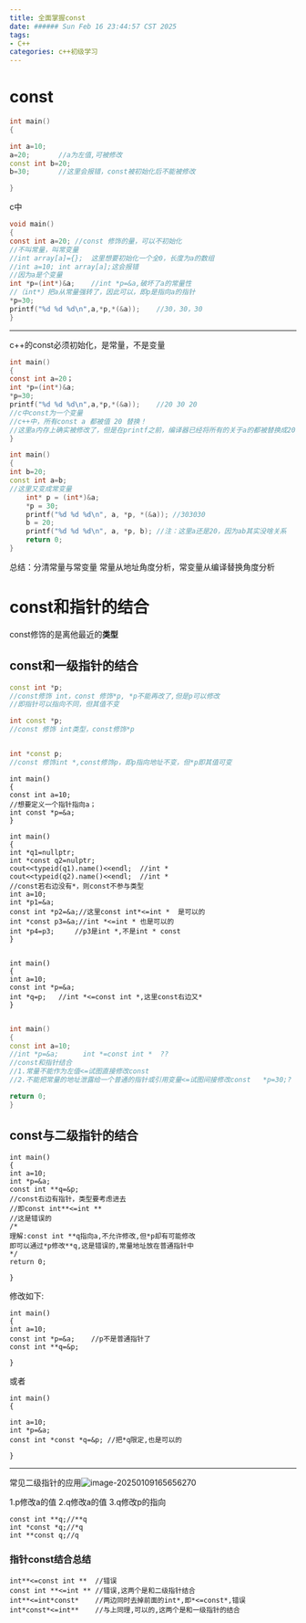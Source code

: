 ```yaml
---
title: 全面掌握const
date: ###### Sun Feb 16 23:44:57 CST 2025
tags: 
- C++
categories: c++初级学习
---
```

# const
``` c++
int main()
{

int a=10;
a=20;		//a为左值,可被修改
const int b=20;
b=30;		//这里会报错，const被初始化后不能被修改

}
```

c中
``` C
void main()
{
const int a=20;	//const 修饰的量，可以不初始化
//不叫常量，叫常变量
//int array[a]={};	这里想要初始化一个全0，长度为a的数组
//int a=10; int array[a];这会报错
//因为a是个变量
int *p=(int*)&a;	//int *p=&a,破坏了a的常量性
//（int*）把a从常量强转了，因此可以，即p是指向a的指针
*p=30;
printf("%d %d %d\n",a,*p,*(&a));	//30，30，30
}
```
-------------
c++的const必须初始化，是常量，不是变量
``` C
int main()
{
const int a=20；
int *p=(int*)&a;
*p=30;
printf("%d %d %d\n",a,*p,*(&a));	//20 30 20
//c中const为一个变量
//c++中，所有const a 都被值 20 替换！
//这里a内存上确实被修改了，但是在printf之前，编译器已经将所有的关于a的都被替换成20了
}
```
``` c++
int main()
{
int b=20;
const int a=b;
//这里又变成常变量
	int* p = (int*)&a;
	*p = 30;
	printf("%d %d %d\n", a, *p, *(&a));	//303030
	b = 20;
	printf("%d %d %d\n", a, *p, b);	//注：这里a还是20，因为ab其实没啥关系
	return 0;
}
```
总结：分清常量与常变量
常量从地址角度分析，常变量从编译替换角度分析

# const和指针的结合

const修饰的是离他最近的**类型**

## const和一级指针的结合

``` c++
const int *p;	
//const修饰 int，const 修饰*p, *p不能再改了,但是p可以修改
//即指针可以指向不同，但其值不变

int const *p;
//const 修饰 int类型，const修饰*p


int *const p;
//const 修饰int *,const修饰p，即p指向地址不变，但*p即其值可变

```
```
int main()
{
const int a=10;
//想要定义一个指针指向a；
int const *p=&a;	
}

```
```
int main()
{
int *q1=nullptr;
int *const q2=nulptr;
cout<<typeid(q1).name()<<endl;	//int *
cout<<typeid(q2).name()<<endl;	//int *
//const若右边没有*，则const不参与类型
int a=10;
int *p1=&a;
const int *p2=&a;//这里const int*<=int *  是可以的
int *const p3=&a;//int *<=int * 也是可以的
int *p4=p3;		//p3是int *,不是int * const
}


```

```
int main()
{
int a=10;
const int *p=&a;
int *q=p;	//int *<=const int *,这里const右边又*
}


```

``` C++
int main()
{
const int a=10;
//int *p=&a;      int *=const int *  ??
//const和指针结合
//1.常量不能作为左值<=试图直接修改const  
//2.不能把常量的地址泄露给一个普通的指针或引用变量<=试图间接修改const   *p=30;?

return 0;
}
```

## const与二级指针的结合
```
int main()
{
int a=10;
int *p=&a;
const int **q=&p;	
//const右边有指针，类型要考虑进去
//即const int**<=int **
//这是错误的
/*
理解:const int **q指向a,不允许修改,但*p却有可能修改
即可以通过*p修改**q,这是错误的,常量地址放在普通指针中
*/
return 0;

}
```
修改如下:
```
int main()
{
int a=10;
const int *p=&a;	//p不是普通指针了
const int **q=&p;

}
```
或者
```
int main()
{

int a=10;
int *p=&a;
const int *const *q=&p;	//把*q限定,也是可以的

}
```

-------------

常见二级指针的应用![image-20250109165656270](https://cdn.jsdelivr.net/gh/Yolo-ZZY/Image/image-20250109165656270.png)

1.p修改a的值
2.q修改a的值
3.q修改p的指向

```
const int **q;//**q
int *const *q;//*q
int **const q;//q
```
### 指针const结合总结
```
int**<=const int **  //错误
const int **<=int ** //错误,这两个是和二级指针结合
int**<=int*const*	 //两边同时去掉前面的int*,即*<=const*,错误
int*const*<=int**	 //与上同理,可以的,这两个是和一级指针的结合
```